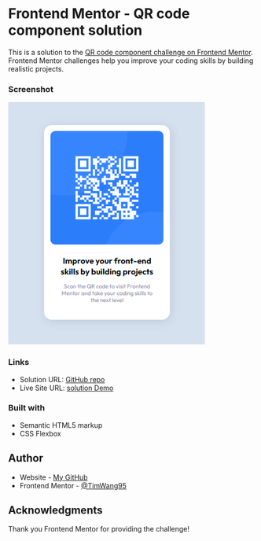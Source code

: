 # Frontend Mentor - QR code component solution

This is a solution to the [QR code component challenge on Frontend Mentor](https://www.frontendmentor.io/challenges/qr-code-component-iux_sIO_H). Frontend Mentor challenges help you improve your coding skills by building realistic projects. 

### Screenshot

![screenshot](screemshot_1.png)

### Links

- Solution URL: [GitHub repo](https://github.com/TimWang95/frontend-mentor-solutions/tree/main/01-qr-code-component-main)
- Live Site URL: [solution Demo](https://TimWang95.github.io/frontend-mentor-solutions/01-qr-code-component-main/)

### Built with

- Semantic HTML5 markup
- CSS Flexbox

## Author

- Website - [My GitHub](https://github.com/TimWang95/frontend-mentor-solutions.git)
- Frontend Mentor - [@TimWang95](https://www.frontendmentor.io/profile/TimWang95)

## Acknowledgments

Thank you Frontend Mentor for providing the challenge!
